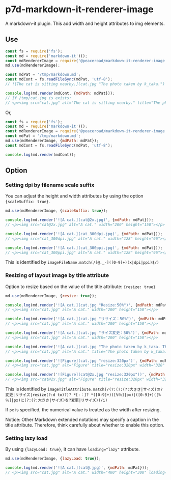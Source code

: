 # p7d-markdown-it-renderer-image

A markdown-it plugin. This add width and height attributes to img elements.

## Use

```js
const fs = require('fs');
const md = require('markdown-it')();
const mdRendererImage = require('@peaceroad/markdown-it-renderer-image');
md.use(mdRendererImage);

const mdPat = '/tmp/markdown.md';
const mdCont = fs.readFileSync(mdPat, 'utf-8');
// ![The cat is sitting nearby.](cat.jpg "The photo taken by k_taka.")

console.log(md.render(mdCont, {mdPath: mdPat}));
// If /tmp/cat.jpg is exists:
// <p><img src="cat.jpg" alt="The cat is sitting nearby." title="The photo taken by k_taka." width="400" height="300"></p>
```

Or,

```js
const fs = require('fs');
const md = require('markdown-it')();
const mdRendererImage = require('@peaceroad/markdown-it-renderer-image');
const mdPat = '/tmp/markdown.md';
md.use(mdRendererImage, {mdPath: mdPat});
const mdCont = fs.readFileSync(mdPat, 'utf-8');

console.log(md.render(mdCont));
```

## Option

### Setting dpi by filename scale suffix

You can adjust the height and width attributes by using the option `{scaleSuffix: true}`.

```js
md.use(mdRendererImage, {scaleSuffix: true});

console.log(md.render('![A cat.](cat@2x.jpg)', {mdPath: mdPat}));
// <p><img src="cat@2x.jpg" alt="A cat." width="200" height="150"></p>

console.log(md.render('![A cat.](cat_300dpi.jpg)', {mdPath: mdPat}));
// <p><img src="cat_300dpi.jpg" alt="A cat." width="128" height="96"></p>

console.log(md.render('![A cat.](cat_300ppi.jpg)', {mdPath: mdPat}));
// <p><img src="cat_300ppi.jpg" alt="A cat." width="128" height="96"></p>
```

This is identified by `imageFileName.match(/[@._-]([0-9]+)(x|dpi|ppi)$/)`


### Resizing of layout image by title attribute

Option to resize based on the value of the title attribute: `{resize: true}`

```js
md.use(mdRendererImage, {resize: true});

console.log(md.render('![A cat.](cat.jpg "Resize:50%")', {mdPath: mdPat}));
// <p><img src="cat.jpg" alt="A cat." width="200" height="150"></p>

console.log(md.render('![A cat.](cat.jpg "リサイズ：50%")', {mdPath: mdPat}));
// <p><img src="cat.jpg" alt="A cat." width="200" height="150"></p>

console.log(md.render('![A cat.](cat.jpg "サイズ変更：50%")', {mdPath: mdPat}));
// <p><img src="cat.jpg" alt="A cat." width="200" height="150"></p>

console.log(md.render('![A cat.](cat.jpg "The photo taken by k_taka. The shown photo have been resized to 50%.")', {mdPath: mdPat}));
// <p><img src="cat.jpg" alt="A cat." title="The photo taken by k_taka. The shown photo have been resized to 50%." width="200" height="150"></p>

console.log(md.render('![Figure](cat.jpg "resize:320px")', {mdPath: mdPat}));
// <p><img src="cat.jpg" alt="Figure" title="resize:320px" width="320" height="240"></p>

console.log(md.render('![Figure](cat@2x.jpg "resize:320px"))', {mdPath: mdPat}));
// <p><img src="cat@2x.jpg" alt="Figure" title="resize:320px" width="320" height="240"></p>
```

This is identified by `imageTitleAttribute.match(/(?:(?:(?:大きさ|サイズ)の?変更|リサイズ|resize(?:d to)?)? *[:：]? *([0-9]+)([%％]|px)|([0-9]+)([%％]|px)に(?:(?:大きさ|サイズ)を?変更|リサイズ))/i)`

If `px` is specified, the numerical value is treated as the width after resizing.

Notice: Other Markdown extended notations may specify a caption in the title attribute. Therefore, think carefully about whether to enable this option.

### Setting lazy load

By using `{lazyLoad: true}`, it can have `loading="lazy"` attribute.

```js
md.use(mdRendererImage, {lazyLoad: true});

console.log(md.render('![A cat.](cat@.jpg)', {mdPath: mdPat}));
// <p><img src="cat.jpg" alt="A cat." width="400" height="300" loading="lazy"></p>
```
